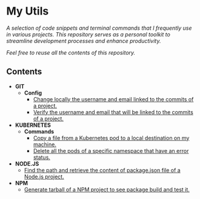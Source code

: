 # My Utils
_A selection of code snippets and terminal commands that I frequently use in various projects. This repository serves as a personal toolkit to streamline development processes and enhance productivity._

_Feel free to reuse all the contents of this repository._ 

## Contents
- **GIT**
  - **Config**
    - [Change locally the username and email linked to the commits of a project.](https://github.com/LeDevNovice/my-utils/blob/master/git/config.md#change-locally-the-username-and-email-linked-to-the-commits-of-a-project)
    - [Verify the username and email that will be linked to the commits of a project.](https://github.com/LeDevNovice/my-utils/blob/master/git/config.md#change-locally-the-username-and-email-linked-to-the-commits-of-a-project)
- **KUBERNETES**
  - **Commands**
    - [Copy a file from a Kubernetes pod to a local destination on my machine.](https://github.com/LeDevNovice/my-utils/blob/master/kubernetes/commands.md#copy-a-file-from-a-kubernetes-pod-to-a-local-destination-on-my-machine)
    - [Delete all the pods of a specific namespace that have an error status.](https://github.com/LeDevNovice/my-utils/blob/master/kubernetes/commands.md#delete-all-the-pods-of-a-specific-namespace-that-have-an-error-status)
- **NODE.JS**
  - [Find the path and retrieve the content of package.json file of a Node.js project.](https://github.com/LeDevNovice/my-utils/blob/master/nodejs/getPackageJson.ts)
- **NPM**
  - [Generate tarball of a NPM project to see package build and test it.](https://github.com/LeDevNovice/my-utils/blob/master/npm/commands.md#generate-tarball-of-a-npm-project-to-see-package-build-and-test-it)